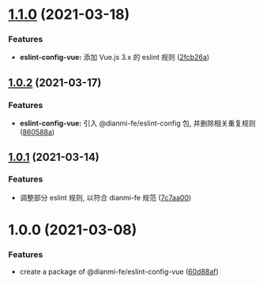 # [1.1.0](https://github.com/dianmi-fe/scripts/compare/eslint-config-vue@1.0.2...eslint-config-vue@1.1.0) (2021-03-18)


### Features

* **eslint-config-vue:** 添加 Vue.js 3.x 的 eslint 规则 ([2fcb26a](https://github.com/dianmi-fe/scripts/commit/2fcb26afc4ed2b5ccbc88034397b94b2f0da9ba7))



## [1.0.2](https://github.com/dianmi-fe/scripts/compare/eslint-config-vue@1.0.1...eslint-config-vue@1.0.2) (2021-03-17)


### Features

* **eslint-config-vue:** 引入 @dianmi-fe/eslint-config 包, 并删除相关重复规则 ([860588a](https://github.com/dianmi-fe/scripts/commit/860588a46b8e4edf23e2aa31d34f49fc40ec0500))



## [1.0.1](https://github.com/dianmi-fe/scripts/compare/eslint-config-vue@1.0.0...eslint-config-vue@1.0.1) (2021-03-14)


### Features

* 调整部分 eslint 规则, 以符合 dianmi-fe 规范 ([7c7aa00](https://github.com/dianmi-fe/scripts/commit/7c7aa00bec1cc46b24120fc4539d27554b599d83))



# 1.0.0 (2021-03-08)


### Features

* create a package of @dianmi-fe/eslint-config-vue ([60d88af](https://github.com/dianmi-fe/scripts/commit/60d88afa92708e153b4562bbf65e9a9a3d81eae7))



